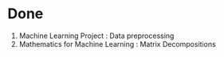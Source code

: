 # Done

1. Machine Learning Project : Data preprocessing
2. Mathematics for Machine Learning : Matrix Decompositions 
